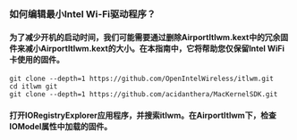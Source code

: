 ### 如何编辑最小Intel Wi-Fi驱动程序？
#### 为了减少开机的启动时间，我们可能需要通过删除AirportItlwm.kext中的冗余固件来减小AirportItlwm.kext的大小。在本指南中，它将帮助您仅保留Intel WiFi卡使用的固件。
```shell
git clone --depth=1 https://github.com/OpenIntelWireless/itlwm.git
cd itlwm git
git clone --depth=1 https://github.com/acidanthera/MacKernelSDK.git
```
#### 打开IORegistryExplorer应用程序，并搜索itlwm。在AirportItlwm下，检查IOModel属性中加载的固件。
